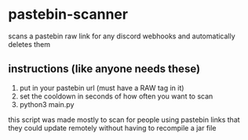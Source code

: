 # pastebin-scanner
scans a pastebin raw link for any discord webhooks and automatically deletes them

## instructions (like anyone needs these)
1) put in your pastebin url (must have a RAW tag in it)
2) set the cooldown in seconds of how often you want to scan
3) python3 main.py

this script was made mostly to scan for people using pastebin links that they could update remotely without having to recompile a jar file